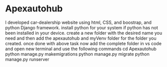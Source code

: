 # Apexautohub
I developed car-dealership website using html, CSS, and boostrap, and python Django framework. 
install python for your system if python has not been installed in your device.
create a new folder with the desired name you need and then add the apexautohub and myVenv folder for the folder you created.
once done with above task now add the complete folder in vs code and open new terminal and use the following commands
cd Apexautohub
python manage.py makemigrations
python manage.py migrate
python manage.py runserver
